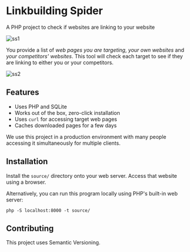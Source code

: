 # Linkbuilding Spider
A PHP project to check if websites are linking to your website

![ss1](https://cloud.githubusercontent.com/assets/382183/22073782/4bc5b414-dd74-11e6-830b-b52e2f58d84c.png)

You provide a list of *web pages you are targeting*, *your own websites* and *your competitors' websites*. This tool will check each target to see if they are linking to either you or your competitors.

![ss2](https://cloud.githubusercontent.com/assets/382183/22073784/4d9d5512-dd74-11e6-8b65-a62355064c31.png)

## Features

 - Uses PHP and SQLite
 - Works out of the box, zero-click installation
 - Uses `curl` for accessing target web pages
 - Caches downloaded pages for a few days

We use this project in a production environment with many people accessing it simultaneously for multiple clients.

## Installation

Install the `source/` directory onto your web server. Access that website using a browser.

Alternatively, you can run this program locally using PHP's built-in web server:

    php -S localhost:8000 -t source/

## Contributing

This project uses Semantic Versioning.
